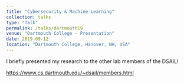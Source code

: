 ```yaml
---
title: "Cybersecurity & Machine Learning"
collection: talks
type: "Talk"
permalink: /talks/dartmouth19
venue: "Dartmouth College - Presentation"
date: 2019-09-12
location: "Dartmouth College, Hanover, NH, USA"
---
```

 
I briefly presented my research to the other lab members of the DSAIL!

https://www.cs.dartmouth.edu/~dsail/members.html